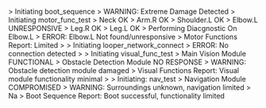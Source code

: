 \> Initiating boot_sequence
\> WARNING: Extreme Damage Detected
\> Initiating motor_func_test
\> Neck OK
\> Arm.R OK
\> Shoulder.L OK
\> Elbow.L UNRESPONSIVE
\> Leg.R OK
\> Leg.L OK
\> Performing Diacgnostic On Elbow.L
\> ERROR: Elbow.L Not found/unresponsive
\> Motor Functions Report: Limited
\> 
\> Initiating looper_network_connect
\> ERROR: No connection detected
\>
\> Initiating visual_func_test
\> Main Vision Module FUNCTIONAL
\> Obstacle Detection Module NO RESPONSE
\> WARNING: Obstacle detection module damaged
\> Visual Functions Report: Visual module functionality minimal
\>
\> Initiating: nav_test 
\> Navigation Module COMPROMISED
\> WARNING: Surroundings unknown, navigation limited
\> Na
\> Boot Sequence Report: Boot successful, functionality limited
